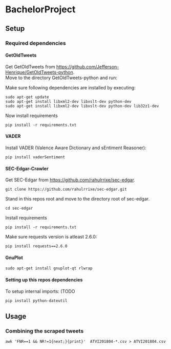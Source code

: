 # BachelorProject

## Setup
### Required dependencies
#### GetOldTweets
Get GetOldTweets from https://github.com/Jefferson-Henrique/GetOldTweets-python.  
Move to the directory GetOldTweets-python and run:  

Make sure following dependencies are installed by executing:
```
sudo apt-get update
sudo apt-get install libxml2-dev libxslt-dev python-dev
sudo apt-get install libxml2-dev libxslt-dev python-dev lib32z1-dev
```

Now install requirements

```
pip install -r requirements.txt
```

#### VADER
Install VADER (Valence Aware Dictionary and sEntiment Reasoner):  

```
pip install vaderSentiment
```
#### SEC-Edgar-Crawler
Get SEC-Edgar from https://github.com/rahulrrixe/sec-edgar.

```
git clone https://github.com/rahulrrixe/sec-edgar.git  
```

Stand in this repos root and move to the directory root of sec-edgar.
```
cd sec-edgar
```

Install requirements
```
pip install -r requirements.txt
```

Make sure requests version is atleast 2.6.0:
```
pip install requests==2.6.0
```
#### GnuPlot
```
sudo apt-get install gnuplot-qt rlwrap 
```

#### Setting up this repos dependencies
To setup internal imports: (TODO

```
pip install python-dateutil
```
## Usage
### Combining the scraped tweets
    awk 'FNR==1 && NR!=1{next;}{print}'  ATVI201804-*.csv > ATVI201804.csv

